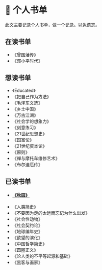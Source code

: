 # :blue_book: 个人书单
此文主要记录个人书单，做一个记录。以免遗忘。

## 在读书单

- 《曾国藩传》
- 《邓小平时代》


## 想读书单

- 《Educated》
- 《把自己作为方法》
- 《毛泽东文选》
- 《乡土中国》
- 《万古江湖》
- 《社会学的想象力》
- 《刻意练习》
- 《21世纪思想史》
- 《国富论》
- 《21世纪资本论》
- 《原则》
- 《禅与摩托车维修艺术》
- 《布尔迪厄传》

## 已读书单

- #### [《秋园》](/read/booklist/qiuyuan.md)
- 《人类简史》
- 《不要因为走的太远而忘记为什么出发》
- 《社会性动物》
- 《社会契约论》
- 《地球编年史》
- 《欲望的演化》
- 《中国哲学简史》
- 《圆圈正义》
- 《论人类的不平等起源和基础》
- 《黑客与画家》